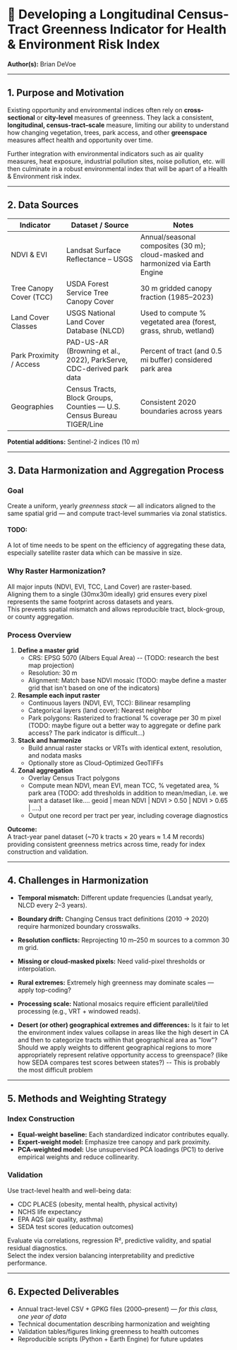 # 🌿 Developing a Longitudinal Census-Tract Greenness Indicator for Health & Environment Risk Index

**Author(s):** Brian DeVoe  

---

## 1. Purpose and Motivation

Existing opportunity and environmental indices often rely on **cross-sectional** or **city-level** measures of greenness. They lack a consistent, **longitudinal, census-tract–scale** measure, limiting our ability to understand how changing vegetation, trees, park access, and other **greenspace** measures affect health and opportunity over time.

Further integration with environmental indicators such as air quality measures, heat exposure, industrial pollution sites, noise pollution, etc. will then culminate in a robust environmental index that will be apart of a Health & Environment risk index. 

---

## 2. Data Sources

| **Indicator** | **Dataset / Source** | **Notes** |
|---------------|----------------------|------------|
| NDVI & EVI | Landsat Surface Reflectance – USGS | Annual/seasonal composites (30 m); cloud-masked and harmonized via Earth Engine |
| Tree Canopy Cover (TCC) | USDA Forest Service Tree Canopy Cover | 30 m gridded canopy fraction (1985–2023) |
| Land Cover Classes | USGS National Land Cover Database (NLCD) | Used to compute % vegetated area (forest, grass, shrub, wetland) |
| Park Proximity / Access | PAD-US-AR (Browning et al., 2022), ParkServe, CDC-derived park data | Percent of tract (and 0.5 mi buffer) considered park area |
| Geographies | Census Tracts, Block Groups, Counties — U.S. Census Bureau TIGER/Line | Consistent 2020 boundaries across years |

**Potential additions:** Sentinel-2 indices (10 m)

---

## 3. Data Harmonization and Aggregation Process

### Goal
Create a uniform, yearly *greenness stack* — all indicators aligned to the same spatial grid — and compute tract-level summaries via zonal statistics.

#### TODO: 
A lot of time needs to be spent on the efficiency of aggregating these data, especially satellite raster data which can be massive in size.

### Why Raster Harmonization?
All major inputs (NDVI, EVI, TCC, Land Cover) are raster-based.  
Aligning them to a single (30mx30m ideally) grid ensures every pixel represents the same footprint across datasets and years.  
This prevents spatial mismatch and allows reproducible tract, block-group, or county aggregation.

### Process Overview
1. **Define a master grid**
   - CRS: EPSG 5070 (Albers Equal Area) -- (TODO: research the best map projection)
   - Resolution: 30 m  
   - Alignment: Match base NDVI mosaic (TODO: maybe define a master grid that isn't based on one of the indicators)
2. **Resample each input raster**
   - Continuous layers (NDVI, EVI, TCC): Bilinear resampling  
   - Categorical layers (land cover): Nearest neighbor  
   - Park polygons: Rasterized to fractional % coverage per 30 m pixel (TODO: maybe figure out a better way to aggregate or define park access? The park indicator is difficult...)
3. **Stack and harmonize**
   - Build annual raster stacks or VRTs with identical extent, resolution, and nodata masks  
   - Optionally store as Cloud-Optimized GeoTIFFs
4. **Zonal aggregation**
   - Overlay Census Tract polygons  
   - Compute mean NDVI, mean EVI, mean TCC, % vegetated area, % park area (TODO: add thresholds in addition to mean/median, i.e. we want a dataset like.... geoid | mean NDVI | NDVI > 0.50 | NDVI > 0.65 | ....)
   - Output one record per tract per year, including coverage diagnostics

**Outcome:**  
A tract-year panel dataset (~70 k tracts × 20 years ≈ 1.4 M records) providing consistent greenness metrics across time, ready for index construction and validation.

---

## 4. Challenges in Harmonization

- **Temporal mismatch:** Different update frequencies (Landsat yearly, NLCD every 2–3 years).  
- **Boundary drift:** Changing Census tract definitions (2010 → 2020) require harmonized boundary crosswalks.  
- **Resolution conflicts:** Reprojecting 10 m–250 m sources to a common 30 m grid.  
- **Missing or cloud-masked pixels:** Need valid-pixel thresholds or interpolation.  
- **Rural extremes:** Extremely high greenness may dominate scales — apply top-coding?  
- **Processing scale:** National mosaics require efficient parallel/tiled processing (e.g., VRT + windowed reads).

- **Desert (or other) geographical extremes and differences:** Is it fair to let the environment index values collapse in areas like the high desert in CA and then to categorize tracts within that geographical area as "low"? Should we apply weights to different geographical regions to more appropriately represent relative opportunity access to greenspace? (like how SEDA compares test scores between states?) -- This is probably the most difficult problem 

---

## 5. Methods and Weighting Strategy

### Index Construction
- **Equal-weight baseline:** Each standardized indicator contributes equally.  
- **Expert-weight model:** Emphasize tree canopy and park proximity.  
- **PCA-weighted model:** Use unsupervised PCA loadings (PC1) to derive empirical weights and reduce collinearity.

### Validation
Use tract-level health and well-being data:
- CDC PLACES (obesity, mental health, physical activity)  
- NCHS life expectancy  
- EPA AQS (air quality, asthma)  
- SEDA test scores (education outcomes)  

Evaluate via correlations, regression R², predictive validity, and spatial residual diagnostics.  
Select the index version balancing interpretability and predictive performance.

---

## 6. Expected Deliverables

- Annual tract-level CSV + GPKG files (2000–present) — *for this class, one year of data*  
- Technical documentation describing harmonization and weighting  
- Validation tables/figures linking greenness to health outcomes  
- Reproducible scripts (Python + Earth Engine) for future updates

